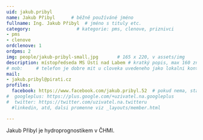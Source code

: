 ```yaml
---
uid: jakub.pribyl
name: Jakub Přibyl  	# běžně používáné jméno
fullname: Ing. Jakub Přibyl  # jméno s tituly etc.
category:                 # kategorie: pms, clenove, priznivci
- pms
- clenove
ordclenove: 1
ordpms: 2
img: people/jakub-pribyl-small.jpg       # 165 x 220, v assets/img
description: místopředseda MS Ústí nad Labem # kratký popis, max 160 znaků
# mob:     # telefon je dobre mit u cloveka uvedeneho jako lokalni kontakt v links.yaml
mail:
- jakub.pribyl@pirati.cz
profiles:
  facebook: https://www.facebook.com/jakub.pribyl.52  # pokud nema, staci smazat tuto radku
#  googleplus: https://plus.google.com/+uzivatel.na.googleplus
#  twitter: https://twitter.com/uzivatel.na.twitteru
  #linkedin, atd, dalsi promenne viz _layouts/member.html

---
```


Jakub Přibyl je hydroprognostikem v ČHMI.
